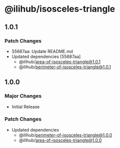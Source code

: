 # @ilihub/isosceles-triangle

## 1.0.1

### Patch Changes

- 55687aa: Update README.md
- Updated dependencies [55687aa]
  - @ilihub/area-of-isosceles-triangle@1.0.1
  - @ilihub/perimeter-of-isosceles-triangle@1.0.1

## 1.0.0

### Major Changes

- Initial Release

### Patch Changes

- Updated dependencies
  - @ilihub/perimeter-of-isosceles-triangle@1.0.0
  - @ilihub/area-of-isosceles-triangle@1.0.0
